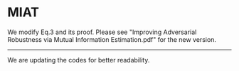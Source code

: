 # MIAT
We modify Eq.3 and its proof. Please see "Improving Adversarial Robustness via Mutual Information Estimation.pdf" for the new version. 

-------------------------------------------------

We are updating the codes for better readability.
